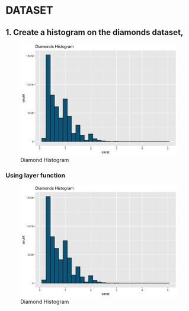 # DATASET

## 1. Create a histogram on the diamonds dataset,

<figure>
<img src="FA3_files/figure-markdown_github/1histo-1.png"
alt="Diamond Histogram" />
<figcaption aria-hidden="true">Diamond Histogram</figcaption>
</figure>

### Using layer function

<figure>
<img src="FA3_files/figure-markdown_github/1layer-1.png"
alt="Diamond Histogram" />
<figcaption aria-hidden="true">Diamond Histogram</figcaption>
</figure>
